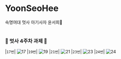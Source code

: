 # YoonSeoHee
숙명여대 멋사 아기사자 윤서희🦁
<br><br>
### 🦁 멋사 4주차 과제 🦁
|`17번`| ![17](https://github.com/Likelion-at-SMWU-11th/YoonSeoHee/assets/102652293/ba935a18-0baa-44a3-b221-9a43738f570a)
|`19번`| ![19](https://github.com/Likelion-at-SMWU-11th/YoonSeoHee/assets/102652293/4284faaa-a6fb-4b42-97b9-209cc99b11f1)
|`21번`| ![21](https://github.com/Likelion-at-SMWU-11th/YoonSeoHee/assets/102652293/949c8c00-df00-4af9-994a-ad453f021d24)
|`23번`| ![23](https://github.com/Likelion-at-SMWU-11th/YoonSeoHee/assets/102652293/675a68e0-0d43-4eb9-b097-3408c96b6ca4)
|`24번`| ![24](https://github.com/Likelion-at-SMWU-11th/YoonSeoHee/assets/102652293/5c1a9c0b-19f0-4f2a-b0a6-1148412664d4)
